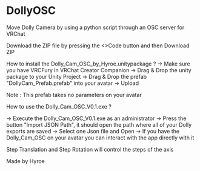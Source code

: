 # DollyOSC
Move Dolly Camera by using a python script through an OSC server for VRChat

Download the ZIP file by pressing the <>Code button and then Download ZIP

How to install the Dolly_Cam_OSC_by_Hyroe.unitypackage ?
→ Make sure you have VRCFury in VRChat Creator Companion
→ Drag & Drop the unity package to your Unity Project
→ Drag & Drop the prefab "DollyCam_Prefab.prefab" into your avatar
→ Upload

Note : This prefab takes no parameters on your avatar

How to use the Dolly_Cam_OSC_V0.1.exe ?

→ Execute the Dolly_Cam_OSC_V0.1.exe as an administrator
→ Press the button "Import JSON Path", it should open the path where all of your Dolly exports are saved
→ Select one Json file and Open
→ If you have the Dolly_Cam_OSC on your avatar you can interact with the app directly with it

Step Translation and Step Rotation will control the steps of the axis

Made by Hyroe
